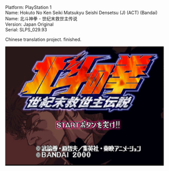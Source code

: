 Platform: PlayStation 1  
Name: Hokuto No Ken Seiki Matsukyu Seishi Densetsu (J) (ACT) (Bandai)  
Name: 北斗神拳 - 世纪末救世主传说  
Version: Japan Original  
Serial: SLPS_029.93  

Chinese translation project. finished.
  
  
![](https://raw.githubusercontent.com/jywjyw/beidou-translation/master/raw/capture.jpg)

